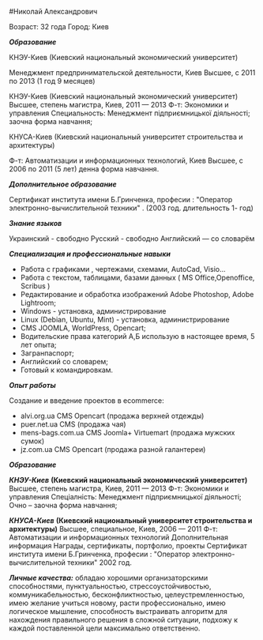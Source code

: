 #Николай Александрович 

Возраст:
    32 года
Город:
    Киев

**_Образование_**

КНЭУ-Киев (Киевский национальный экономический университет)

Менеджмент предпринимательской деятельности, Киев
Высшее, с 2011 по 2013 (1 год 9 месяцев)

КНЭУ-Киев (Киевский национальный экономический университет)
Высшее, степень магистра, Киев, 2011 — 2013
Ф-т: Экономики и управления
Специальность: Менеджмент підприємницької діяльності;
заочна форма навчання;

КНУСА-Киев (Киевский национальный университет строительства и архитектуры)

Ф-т: Автоматизации и информационных технологий, Киев
Высшее, с 2006 по 2011 (5 лет)
денна форма навчання.

**_Дополнительное образование_**

Сертификат института имени Б.Гринченка, професии : "Оператор электронно-вычислительной техники" . (2003 год. длительность 1- год)

**_Знание языков_**

Украинский - свободно
Русский - свободно
Английский — со словарём



**_Специализация и профессиональные навыки_**

* Работа с графиками , чертежами, схемами, AutoCad, Visio...
* Работа с текстом, таблицами, базами данных ( MS Office,Openoffice, Scribus )
* Редактирование и обработка изображений Adobe Photoshop, Adobe Lightroom;
* Windows - установка, администрирование
* Linux (Debian, Ubuntu, Mint) - установка, администрирование
* CMS JOOMLA, WorldPress, Opencart;
* Водительские права категорий А,Б использую в настоящее время, 5 лет опыта;
* Загранпаспорт;
* Английский со словарем;
* Готовый к командировкам.

**_Опыт работы_**
 
 Создание и введение проектов в ecommerce:
 
 * alvi.org.ua СMS Opencart (продажа верхней отдежды) 
 * puer.net.ua СMS (продажа чая)
 * mens-bags.com.ua СMS Joomla+ Virtuemart (продажа мужских сумок) 
 * jz.com.ua СMS Opencart (продажа разной галантереи) 

**_Образование_**

**_КНЭУ-Киев_** __(Киевский национальный экономический университет)__
Высшее, степень магистра, Киев, 2011 — 2013
Ф-т: Экономики и управления
Спеціалність: Менеджмент підприємницької діяльності;
Очно – заочна форма навчання;

**_КНУСА-Киев_** __(Киевский национальный университет строительства и архитектуры)__
Высшее, специальное, Киев, 2006 — 2011
Ф-т: Автоматизации и информационных технологий
Дополнительная информация
Награды, сертификаты, портфолио, проекты
Сертификат института имени Б.Гринченка,
професии :
"Оператор электронно-вычислительной техники"
2002 год.

**_Личные качества:_**
обладаю хорошими организаторскими способностями, пунктуальностью, стрессоустойчивостью, коммуникабельностью, 
бесконфликтностью, целеустремленностью, имею желание учиться новому, расти профессионально, имею логическое 
мышление, способность выстраивать алгоритм для нахождения правильного решения в сложной ситуации, подхожу к каждой 
поставленной цели максимально ответственно.